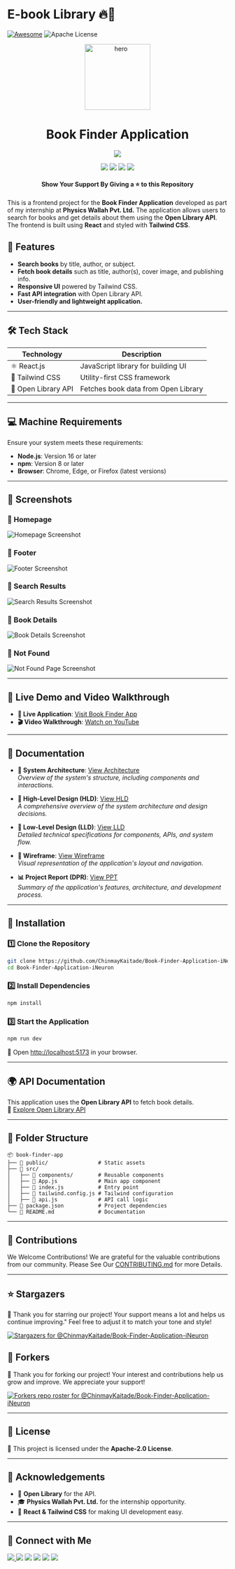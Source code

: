 # E-book Library 🔥🚀

[![Awesome](https://awesome.re/badge.svg)](https://awesome.re) ![Apache License](https://img.shields.io/badge/License-Apache%202.0-blue.svg)

<div align="center">
	<a href="https://github.com/ChinmayKaitade/"><img src="./logo.jpg" alt="hero" width="150px"/></a>
	<h1>Book Finder Application</h1>
    <img src="https://img.shields.io/badge/Book%20Finder%20App-React%20%7C%20Tailwind%20CSS%20%7C%20Open%20Library%20API-blueviolet?style=for-the-badge&logo=react" />
	<p>
		<a name="stars"><img src="https://img.shields.io/github/stars/ChinmayKaitade/Book-Finder-Application-iNeuron?style=for-the-badge"></a>
		<a name="forks"><img src="https://img.shields.io/github/forks/ChinmayKaitade/Book-Finder-Application-iNeuron?logoColor=green&style=for-the-badge"></a>
		<a name="contributions"><img src="https://img.shields.io/github/contributors/ChinmayKaitade/Book-Finder-Application-iNeuron?logoColor=green&style=for-the-badge"></a>
		<a name="license"><img src="https://img.shields.io/github/license/ChinmayKaitade/Book-Finder-Application-iNeuron?style=for-the-badge"></a>
	</p>
	<h4>Show Your Support By Giving a ⭐ to this Repository</h4>
</div>

This is a frontend project for the **Book Finder Application** developed as part of my internship at **Physics Wallah Pvt. Ltd.** The application allows users to search for books and get details about them using the **Open Library API**. The frontend is built using **React** and styled with **Tailwind CSS**.

## 🚀 Features

- **Search books** by title, author, or subject.
- **Fetch book details** such as title, author(s), cover image, and publishing info.
- **Responsive UI** powered by Tailwind CSS.
- **Fast API integration** with Open Library API.
- **User-friendly and lightweight application.**

---

## 🛠️ Tech Stack

| Technology          | Description                         |
| ------------------- | ----------------------------------- |
| ⚛️ React.js         | JavaScript library for building UI  |
| 🎨 Tailwind CSS     | Utility-first CSS framework         |
| 📡 Open Library API | Fetches book data from Open Library |

---

## 💻 Machine Requirements

Ensure your system meets these requirements:

- **Node.js**: Version 16 or later
- **npm**: Version 8 or later
- **Browser**: Chrome, Edge, or Firefox (latest versions)

---

## 📸 Screenshots

### 🌟 Homepage

![Homepage Screenshot](./public/output/Header.png)

### 🌟 Footer

![Footer Screenshot](./public/output/Footer.png)

### 🌟 Search Results

![Search Results Screenshot](./public/output/BookList.png)

### 🌟 Book Details

![Book Details Screenshot](./public/output/BookDetails.png)

### 🌟 Not Found

![Not Found Page Screenshot](./public/output/NotFound.png)

---

## 🎥 Live Demo and Video Walkthrough

- **🔗 Live Application**: [Visit Book Finder App](https://bookfinderapplication.vercel.app/)
- **🎬 Video Walkthrough**: [Watch on YouTube](https://youtu.be/ARIKWJRoxsw?si=1iKdJz4xP5Njc3hE)

---

## 📂 Documentation

- **📜 System Architecture**: [View Architecture](https://drive.google.com/file/d/1Geu6qTh-CJnK2zKRvVhjMBt9nQPbKeyF/view?usp=drive_link)  
  _Overview of the system's structure, including components and interactions._

- **📘 High-Level Design (HLD)**: [View HLD](https://drive.google.com/file/d/1xRrRd98X2PHhi-YTbuihfW6aomLEaSlP/view?usp=drive_link)  
  _A comprehensive overview of the system architecture and design decisions._

- **📙 Low-Level Design (LLD)**: [View LLD](https://drive.google.com/file/d/1DwXW5Y_0iI--ye-IQXSEXzUTcLT5Uisb/view?usp=drive_link)  
  _Detailed technical specifications for components, APIs, and system flow._

- **📐 Wireframe**: [View Wireframe](https://drive.google.com/file/d/1z16sU_GnIMsM7nwaIUpByKK3MsqiuHw2/view?usp=drive_link)  
  _Visual representation of the application's layout and navigation._

- **📊 Project Report (DPR)**: [View PPT](https://drive.google.com/file/d/1teQVUjh1uefotRc8tXM3SlSl9WMgU-KW/view?usp=drive_link)  
  _Summary of the application's features, architecture, and development process._

---

## 📌 Installation

### 1️⃣ Clone the Repository

```bash
git clone https://github.com/ChinmayKaitade/Book-Finder-Application-iNeuron
cd Book-Finder-Application-iNeuron
```

### 2️⃣ Install Dependencies

```bash
npm install
```

### 3️⃣ Start the Application

```bash
npm run dev
```

🚀 Open [http://localhost:5173](http://localhost:5173) in your browser.

---

## 🌍 API Documentation

This application uses the **Open Library API** to fetch book details.  
📖 [Explore Open Library API](https://openlibrary.org/developers)

---

## 📂 Folder Structure

```
📦 book-finder-app
├── 📂 public/                # Static assets
├── 📂 src/
│   ├── 📂 components/        # Reusable components
│   ├── 📄 App.js             # Main app component
│   ├── 📄 index.js           # Entry point
│   ├── 📄 tailwind.config.js # Tailwind configuration
│   ├── 📄 api.js             # API call logic
├── 📄 package.json           # Project dependencies
└── 📄 README.md              # Documentation
```

---

## 🤝 Contributions

We Welcome Contributions! We are grateful for the valuable contributions from our community. Please See Our [CONTRIBUTING.md](CONTRIBUTING.md) for more Details.

<!-- ALL-CONTRIBUTORS-LIST:START - Do not remove or modify this section -->
<!-- prettier-ignore-start -->
<!-- markdownlint-disable -->

<!-- markdownlint-restore -->
<!-- prettier-ignore-end -->

<!-- ALL-CONTRIBUTORS-LIST:END -->

---

## ⭐ Stargazers

🌟 Thank you for starring our project! Your support means a lot and helps us continue improving." Feel free to adjust it to match your tone and style!

[![Stargazers for @ChinmayKaitade/Book-Finder-Application-iNeuron](https://reporoster.com/stars/ChinmayKaitade/Book-Finder-Application-iNeuron)](https://github.com/ChinmayKaitade/Book-Finder-Application-iNeuron/stargazers)

## 🔧 Forkers

🍴 Thank you for forking our project! Your interest and contributions help us grow and improve. We appreciate your support!

[![Forkers repo roster for @ChinmayKaitade/Book-Finder-Application-iNeuron](https://reporoster.com/forks/ChinmayKaitade/Book-Finder-Application-iNeuron)](https://github.com/ChinmayKaitade/Book-Finder-Application-iNeuron/network/members)

---

## 📜 License

📝 This project is licensed under the **Apache-2.0 License**.

---

## 🙌 Acknowledgements

- 📖 **Open Library** for the API.
- 🎓 **Physics Wallah Pvt. Ltd.** for the internship opportunity.
- 💙 **React & Tailwind CSS** for making UI development easy.

---

## 🔗 Connect with Me

<p>
<a href="https://www.youtube.com/@ChinmayKaitade" target="_blank">
  <img src="https://img.shields.io/badge/YouTube-FF0000?style=for-the-badge&logo=youtube&logoColor=white"/>
</a>
<a href="https://www.linkedin.com/in/chinmay-sharad-kaitade/" target="_blank"><img src="https://img.shields.io/badge/LinkedIn-0077B5?style=for-the-badge&logo=linkedin&logoColor=white"/></a>  
<a href="https://github.com/ChinmayKaitade" target="_blank"><img src="https://img.shields.io/badge/GitHub-181717?style=for-the-badge&logo=github&logoColor=white"/></a>
<a href="https://www.instagram.com/chinmaykaitade_hunter" target="_blank"><img src="https://img.shields.io/badge/Instagram-E4405F?style=for-the-badge&logo=instagram&logoColor=white"/></a>
<a href="https://www.facebook.com/chinmaydotcom" target="_blank"><img src="https://img.shields.io/badge/Facebook-1877F2?style=for-the-badge&logo=facebook&logoColor=white"/></a>
<a href="https://twitter.com/chinmaydotcom" target="_blank"><img src="https://img.shields.io/badge/X-000000?style=for-the-badge&logo=x&logoColor=white"/></a>
</p>
